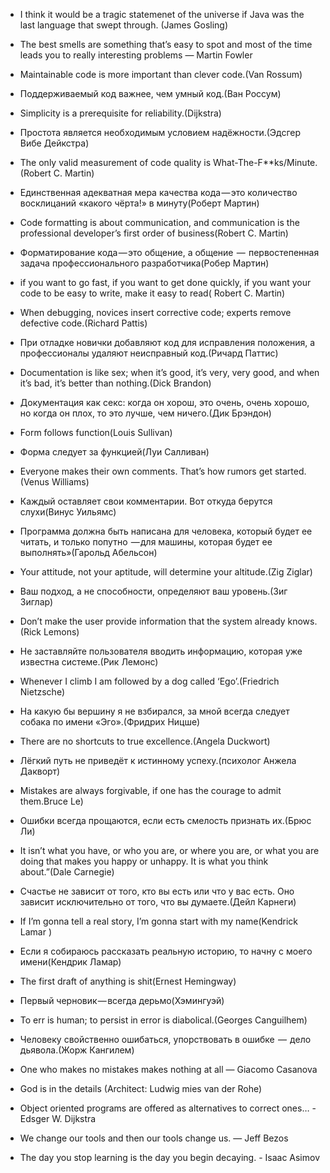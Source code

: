 * I think it would be a tragic statemenet of the universe if Java was the last language that swept through. (James Gosling)

* The best smells are something that’s easy to spot and most of the time leads you to really interesting problems — Martin Fowler

* Maintainable code is more important than clever code.(Van Rossum)
* Поддерживаемый код важнее, чем умный код.(Ван Россум)

* Simplicity is a prerequisite for reliability.(Dijkstra)
* Простота является необходимым условием надёжности.(Эдсгер Вибе Дейкстра)

* The only valid measurement of code quality is What-The-F**ks/Minute.(Robert C. Martin)
* Единственная адекватная мера качества кода — это количество восклицаний «какого чёрта!» в минуту(Роберт Мартин)

* Code formatting is about communication, and communication is the professional developer’s first order of business(Robert C. Martin)
* Форматирование кода — это общение, а общение  —  первостепенная задача профессионального разработчика(Робер Мартин)

* if you want to go fast, if you want to get done quickly, if you want your code to be easy to write, make it easy to read( Robert C. Martin)

* When debugging, novices insert corrective code; experts remove defective code.(Richard Pattis)
* При отладке новички добавляют код для исправления положения, а профессионалы удаляют неисправный код.(Ричард Паттис)

* Documentation is like sex; when it’s good, it’s very, very good, and when it’s bad, it’s better than nothing.(Dick Brandon)
* Документация как секс: когда он хорош, это очень, очень хорошо, но когда он плох, то это лучше, чем ничего.(Дик Брэндон)

* Form follows function(Louis Sullivan)
* Форма следует за функцией(Луи Салливан)

* Everyone makes their own comments. That’s how rumors get started.(Venus Williams)
* Каждый оставляет свои комментарии. Вот откуда берутся слухи(Винус Уильямс)

* Программа должна быть написана для человека, который будет ее читать, и только попутно  — для машины, которая будет ее выполнять»(Гарольд Абельсон)

* Your attitude, not your aptitude, will determine your altitude.(Zig Ziglar)
* Ваш подход, а не способности, определяют ваш уровень.(Зиг Зиглар)

* Don’t make the user provide information that the system already knows.(Rick Lemons)
* Не заставляйте пользователя вводить информацию, которая уже известна системе.(Рик Лемонс)

* Whenever I climb I am followed by a dog called ‘Ego’.(Friedrich Nietzsche)
* На какую бы вершину я не взбирался, за мной всегда следует собака по имени «Эго».(Фридрих Ницше)

* There are no shortcuts to true excellence.(Angela Duckwort)
* Лёгкий путь не приведёт к истинному успеху.(психолог Анжела Дакворт)

* Mistakes are always forgivable, if one has the courage to admit them.Bruce Le)
* Ошибки всегда прощаются, если есть смелость признать их.(Брюс Ли)

* It isn’t what you have, or who you are, or where you are, or what you are doing that makes you happy or unhappy. It is what you think about.”(Dale Carnegie)
* Счастье не зависит от того, кто вы есть или что у вас есть. Оно зависит исключительно от того, что вы думаете.(Дейл Карнеги)

* If I’m gonna tell a real story, I’m gonna start with my name(Kendrick Lamar )
* Если я собираюсь рассказать реальную историю, то начну с моего имени(Кендрик Ламар)

* The first draft of anything is shit(Ernest Hemingway)
* Первый черновик — всегда дерьмо(Хэмингуэй)

* To err is human; to persist in error is diabolical.(Georges Canguilhem)
* Человеку свойственно ошибаться, упорствовать в ошибке  —  дело дьявола.(Жорж Кангилем)

* One who makes no mistakes makes nothing at all — Giacomo Casanova

* God is in the details (Architect: Ludwig mies van der Rohe)

* Object oriented programs are offered as alternatives to correct ones… - Edsger W. Dijkstra

* We change our tools and then our tools change us. — Jeff Bezos

* The day you stop learning is the day you begin decaying. - Isaac Asimov
